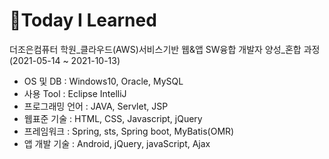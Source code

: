 # 🚩Today I Learned
더조은컴퓨터 학원_클라우드(AWS)서비스기반 웹&앱 SW융합 개발자 양성_혼합 과정(2021-05-14 ~ 2021-10-13)

- OS 및 DB : Windows10, Oracle, MySQL
- 사용 Tool : Eclipse IntelliJ
- 프로그래밍 언어 : JAVA, Servlet, JSP
- 웹표준 기술 : HTML, CSS, Javascript, jQuery
- 프레임워크 : Spring, sts, Spring boot, MyBatis(OMR)
- 앱 개발 기술 : Android, jQuery, javaScript, Ajax
